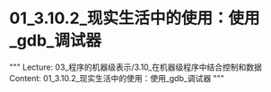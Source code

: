 # 01_3.10.2_现实生活中的使用：使用_gdb_调试器

"""
Lecture: 03_程序的机器级表示/3.10_在机器级程序中结合控制和数据
Content: 01_3.10.2_现实生活中的使用：使用_gdb_调试器
"""

